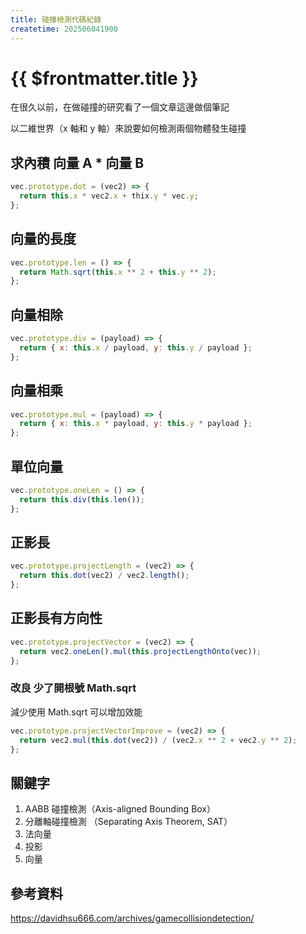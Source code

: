 ```yaml
---
title: 碰撞檢測代碼紀錄
createtime: 202506041900
---
```


# {{ $frontmatter.title }}

在很久以前，在做碰撞的研究看了一個文章這邊做個筆記

以二維世界（x 軸和 y 軸）來說要如何檢測兩個物體發生碰撞

## 求內積 向量 A \* 向量 B

```js
vec.prototype.dot = (vec2) => {
  return this.x * vec2.x + thix.y * vec.y;
};
```

## 向量的長度

```js
vec.prototype.len = () => {
  return Math.sqrt(this.x ** 2 + this.y ** 2);
};
```

## 向量相除

```js
vec.prototype.div = (payload) => {
  return { x: this.x / payload, y: this.y / payload };
};
```

## 向量相乘

```js
vec.prototype.mul = (payload) => {
  return { x: this.x * payload, y: this.y * payload };
};
```

## 單位向量

```js
vec.prototype.oneLen = () => {
  return this.div(this.len());
};
```

## 正影長

```js
vec.prototype.projectLength = (vec2) => {
  return this.dot(vec2) / vec2.length();
};
```

## 正影長有方向性

```js
vec.prototype.projectVector = (vec2) => {
  return vec2.oneLen().mul(this.projectLengthOnto(vec));
};
```

### 改良 少了開根號 Math.sqrt

減少使用 Math.sqrt 可以增加效能

```js
vec.prototype.projectVectorImprove = (vec2) => {
  return vec2.mul(this.dot(vec2)) / (vec2.x ** 2 + vec2.y ** 2);
};
```

## 關鍵字

1. AABB 碰撞檢測（Axis-aligned Bounding Box）
2. 分離軸碰撞檢測 （Separating Axis Theorem, SAT）
3. 法向量
4. 投影
5. 向量

## 參考資料

https://davidhsu666.com/archives/gamecollisiondetection/
